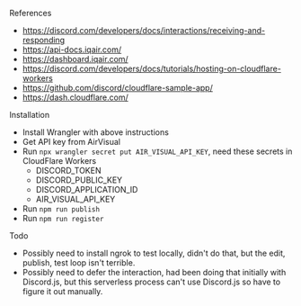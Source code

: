 References

- https://discord.com/developers/docs/interactions/receiving-and-responding
- https://api-docs.iqair.com/
- https://dashboard.iqair.com/
- https://discord.com/developers/docs/tutorials/hosting-on-cloudflare-workers
- https://github.com/discord/cloudflare-sample-app/
- https://dash.cloudflare.com/

Installation

- Install Wrangler with above instructions
- Get API key from AirVisual
- Run `npx wrangler secret put AIR_VISUAL_API_KEY`, need these secrets in CloudFlare Workers
  - DISCORD_TOKEN
  - DISCORD_PUBLIC_KEY
  - DISCORD_APPLICATION_ID
  - AIR_VISUAL_API_KEY
- Run `npm run publish`
- Run `npm run register`

Todo

- Possibly need to install ngrok to test locally, didn't do that, but the edit, publish, test loop isn't terrible.
- Possibly need to defer the interaction, had been doing that initially with Discord.js, but this serverless process can't use Discord.js so have to figure it out manually.
